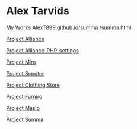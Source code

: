 # Alex Tarvids
My Works
AlexT899.github.io/summa
/summa.html






[Project Alliance](https://AlexT899.github.io/Внутренняя_страница_сайта/index.html "Внутренняя_страница_сайта")

[Project Alliance-PHP-settings](https://AlexT899.github.io/Alliance/index.php "Настройка PHP")

[Project Miro](https://AlexT899.github.io/miro/index.html "Miro")

[Project Scooter](https://AlexT899.github.io/test_drive/index.html "Scooter")

[Project Clothing Store](https://AlexT899.github.io/clothin-stores/HomePage.html "Clothing_Store")


[Project Furniro](https://AlexT899.github.io/Furniro/index.html "Furniro")

[Project Maslo](https://AlexT899.github.io/JavaScript_lessons/index.html)

[Project Summa](https://AlexT899.github.io/summa/summa.html)
